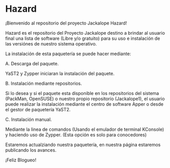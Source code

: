 # Hazard
¡Bienvenido al repositorio del proyecto Jackalope Hazard!

Hazard es el repositorio del Proyecto Jackalope destino a brindar al usuario final una lista de software (Libre y/o gratuito) para su uso e instalación de las versiónes de nuestro sistema operativo.

La instalación de esta paquetería se puede hacer mediante:

A. Descarga del paquete.

YaST2 y Zypper iniciaran la instalación del paquete.

B. Instalación mediante repositorios.

Si lo desea y si el paquete esta disponible en los repositorios del sistema (PackMan, OpenSUSE) o nuestro propio repositorío (Jackalope1), el usuario puede realizar la instalación mediante el centro de software Apper o desde el gestor de paquetería YaST2.

C. Instalación manual.

Mediante la linea de comandos (Usando el emulador de terminal KConsole) y haciendo uso de Zypper. (Esta opción es solo para conocedores)

Estaremos actualziando nuestra paquetería, en nuestra página estaremos publicando los avances.


¡Feliz Blogueo!
